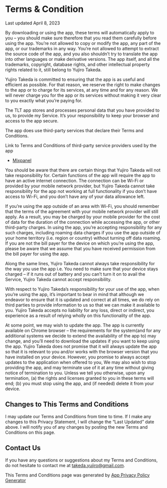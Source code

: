 # Terms & Condition
Last updated April 8, 2023

By downloading or using the app, these terms will automatically apply to you – you should make sure therefore that you read them carefully before using the app. You’re not allowed to copy or modify the app, any part of the app, or our trademarks in any way. You’re not allowed to attempt to extract the source code of the app, and you also shouldn’t try to translate the app into other languages or make derivative versions. The app itself, and all the trademarks, copyright, database rights, and other intellectual property rights related to it, still belong to Yujiro Takeda.

Yujiro Takeda is committed to ensuring that the app is as useful and efficient as possible. For that reason, we reserve the right to make changes to the app or to charge for its services, at any time and for any reason. We will never charge you for the app or its services without making it very clear to you exactly what you’re paying for.

The TLT app stores and processes personal data that you have provided to us, to provide my Service. It’s your responsibility to keep your browser and access to the app secure. 

The app does use third-party services that declare their Terms and Conditions.

Link to Terms and Conditions of third-party service providers used by the app

*   [Mixpanel](https://mixpanel.com/legal/terms-of-use/)

You should be aware that there are certain things that Yujiro Takeda will not take responsibility for. Certain functions of the app will require the app to have an active internet connection. The connection can be Wi-Fi or provided by your mobile network provider, but Yujiro Takeda cannot take responsibility for the app not working at full functionality if you don’t have access to Wi-Fi, and you don’t have any of your data allowance left.

If you’re using the app outside of an area with Wi-Fi, you should remember that the terms of the agreement with your mobile network provider will still apply. As a result, you may be charged by your mobile provider for the cost of data for the duration of the connection while accessing the app, or other third-party charges. In using the app, you’re accepting responsibility for any such charges, including roaming data charges if you use the app outside of your home territory (i.e. region or country) without turning off data roaming. If you are not the bill payer for the device on which you’re using the app, please be aware that we assume that you have received permission from the bill payer for using the app.

Along the same lines, Yujiro Takeda cannot always take responsibility for the way you use the app i.e. You need to make sure that your device stays charged – if it runs out of battery and you can’t turn it on to avail the Service, Yujiro Takeda cannot accept responsibility.

With respect to Yujiro Takeda’s responsibility for your use of the app, when you’re using the app, it’s important to bear in mind that although we endeavor to ensure that it is updated and correct at all times, we do rely on third parties to provide information to us so that we can make it available to you. Yujiro Takeda accepts no liability for any loss, direct or indirect, you experience as a result of relying wholly on this functionality of the app.

At some point, we may wish to update the app. The app is currently available on Chrome browser – the requirements for the system(and for any additional systems we decide to extend the availability of the app to) may change, and you’ll need to download the updates if you want to keep using the app. Yujiro Takeda does not promise that it will always update the app so that it is relevant to you and/or works with the browser version that you have installed on your device. However, you promise to always accept updates to the application when offered to you, We may also wish to stop providing the app, and may terminate use of it at any time without giving notice of termination to you. Unless we tell you otherwise, upon any termination, (a) the rights and licenses granted to you in these terms will end; (b) you must stop using the app, and (if needed) delete it from your device.

## Changes to This Terms and Conditions

I may update our Terms and Conditions from time to time.  If I make any changes to this Privacy Statement, I will change the “Last Updated” date above. I will notify you of any changes by posting the new Terms and Conditions on this page.

## Contact Us

If you have any questions or suggestions about my Terms and Conditions, do not hesitate to contact me at takeda.yujiro@gmail.com.

This Terms and Conditions page was generated by [App Privacy Policy Generator](https://app-privacy-policy-generator.nisrulz.com/)

